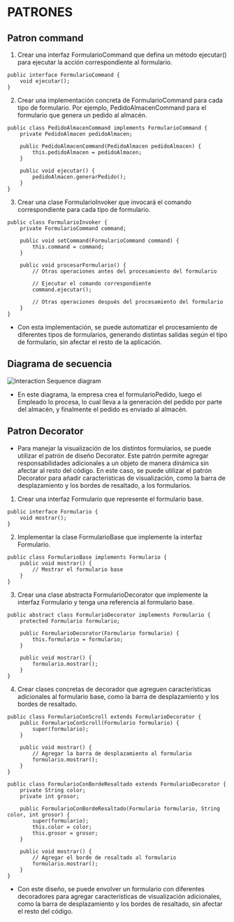 # PATRONES

## Patron command

1. Crear una interfaz FormularioCommand que defina un método ejecutar() para ejecutar la acción correspondiente al formulario.

```
public interface FormularioCommand {
    void ejecutar();
}
```

2. Crear una implementación concreta de FormularioCommand para cada tipo de formulario. Por ejemplo, PedidoAlmacenCommand para el formulario que genera un pedido al almacén.

```
public class PedidoAlmacenCommand implements FormularioCommand {
    private PedidoAlmacen pedidoAlmacen;

    public PedidoAlmacenCommand(PedidoAlmacen pedidoAlmacen) {
        this.pedidoAlmacen = pedidoAlmacen;
    }

    public void ejecutar() {
        pedidoAlmacen.generarPedido();
    }
}
```

3. Crear una clase FormularioInvoker que invocará el comando correspondiente para cada tipo de formulario.

```
public class FormularioInvoker {
    private FormularioCommand command;

    public void setCommand(FormularioCommand command) {
        this.command = command;
    }

    public void procesarFormulario() {
        // Otras operaciones antes del procesamiento del formulario

        // Ejecutar el comando correspondiente
        command.ejecutar();

        // Otras operaciones después del procesamiento del formulario
    }
}
```

- Con esta implementación, se puede automatizar el procesamiento de diferentes tipos de formularios, generando distintas salidas según el tipo de formulario, sin afectar el resto de la aplicación.


## Diagrama de secuencia 

![Interaction Sequence diagram](https://github.com/AlexCaboVaz/DSS/assets/79449815/a35b15ff-7724-4580-a26f-ed3b176cf405)

- En este diagrama, la empresa crea el formularioPedido, luego el Empleado lo procesa, lo cual lleva a la generación del pedido por parte del almacén, y finalmente el pedido es enviado al almacén.


## Patron Decorator

- Para manejar la visualización de los distintos formularios, se puede utilizar el patrón de diseño Decorator. Este patrón permite agregar responsabilidades adicionales a un objeto de manera dinámica sin afectar al resto del código. En este caso, se puede utilizar el patrón Decorator para añadir características de visualización, como la barra de desplazamiento y los bordes de resaltado, a los formularios.

1. Crear una interfaz Formulario que represente el formulario base.

```
public interface Formulario {
    void mostrar();
}
```

2. Implementar la clase FormularioBase que implemente la interfaz Formulario.

```
public class FormularioBase implements Formulario {
    public void mostrar() {
        // Mostrar el formulario base
    }
}
```

3. Crear una clase abstracta FormularioDecorator que implemente la interfaz Formulario y tenga una referencia al formulario base.

```
public abstract class FormularioDecorator implements Formulario {
    protected Formulario formulario;

    public FormularioDecorator(Formulario formulario) {
        this.formulario = formulario;
    }

    public void mostrar() {
        formulario.mostrar();
    }
}
```

4. Crear clases concretas de decorador que agreguen características adicionales al formulario base, como la barra de desplazamiento y los bordes de resaltado.

```
public class FormularioConScroll extends FormularioDecorator {
    public FormularioConScroll(Formulario formulario) {
        super(formulario);
    }

    public void mostrar() {
        // Agregar la barra de desplazamiento al formulario
        formulario.mostrar();
    }
}

public class FormularioConBordeResaltado extends FormularioDecorator {
    private String color;
    private int grosor;

    public FormularioConBordeResaltado(Formulario formulario, String color, int grosor) {
        super(formulario);
        this.color = color;
        this.grosor = grosor;
    }

    public void mostrar() {
        // Agregar el borde de resaltado al formulario
        formulario.mostrar();
    }
}
```

- Con este diseño, se puede envolver un formulario con diferentes decoradores para agregar características de visualización adicionales, como la barra de desplazamiento y los bordes de resaltado, sin afectar el resto del código.
